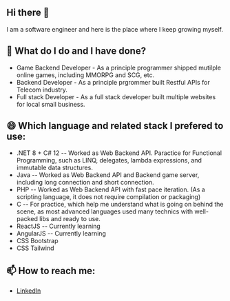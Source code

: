 ## Hi there 👋
I am a software engineer and here is the place where I keep growing myself.
## 🌱 What do I do and I have done?
* Game Backend Developer - As a principle programmer shipped mutilple online games, including MMORPG and SCG, etc.
* Backend Developer - As a principle prgrommer built Restful APIs for Telecom industry.
* Full stack Developer - As a full stack developer built multiple websites for local small business.
 
## 😄 Which language and related stack I prefered to use:
* .NET 8 + C# 12 -- Worked as Web Backend API. Paractice for Functional Programming, such as LINQ, delegates, lambda expressions, and immutable data structures.
* Java -- Worked as Web Backend API and Backend game server, including long connection and short connection.
* PHP -- Worked as Web Backend API with fast pace iteration. (As a scripting language, it does not require compilation or packaging)
* C -- For practice, which help me understand what is going on behind the scene, as most advanced languages used many technics with well-packed libs and ready to use. 
* ReactJS -- Currently learning
* AngularJS -- Currently learning
* CSS Bootstrap
* CSS Tailwind

## 📫 How to reach me:
* [LinkedIn](https://www.linkedin.com/in/rick-huang-543950134/)
<!--
**Rick-gogogo/Rick-gogogo** is a ✨ _special_ ✨ repository because its `README.md` (this file) appears on your GitHub profile.

Here are some ideas to get you started:

- 🔭 I’m currently working on ...
- 🌱 I’m currently learning ...
- 👯 I’m looking to collaborate on ...
- 🤔 I’m looking for help with ...
- 💬 Ask me about ...
- 📫 How to reach me: ...
- 😄 Pronouns: ...
- ⚡ Fun fact: ...
-->
